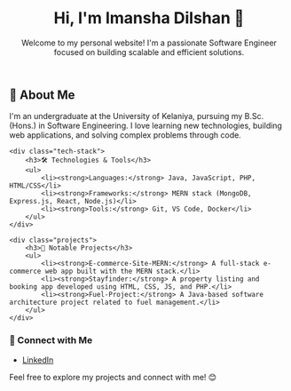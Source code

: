 

<header>
    <h1>Hi, I'm Imansha Dilshan 👋</h1>
    <p>Welcome to my personal website! I'm a passionate Software Engineer focused on building scalable and efficient solutions.</p>
</header>

<section>
    <h2>🚀 About Me</h2>
    <p>I'm an undergraduate at the University of Kelaniya, pursuing my B.Sc. (Hons.) in Software Engineering. I love learning new technologies, building web applications, and solving complex problems through code.</p>

    <div class="tech-stack">
        <h3>🛠️ Technologies & Tools</h3>
        <ul>
            <li><strong>Languages:</strong> Java, JavaScript, PHP, HTML/CSS</li>
            <li><strong>Frameworks:</strong> MERN stack (MongoDB, Express.js, React, Node.js)</li>
            <li><strong>Tools:</strong> Git, VS Code, Docker</li>
        </ul>
    </div>

    <div class="projects">
        <h3>📂 Notable Projects</h3>
        <ul>
            <li><strong>E-commerce-Site-MERN:</strong> A full-stack e-commerce web app built with the MERN stack.</li>
            <li><strong>Stayfinder:</strong> A property listing and booking app developed using HTML, CSS, JS, and PHP.</li>
            <li><strong>Fuel-Project:</strong> A Java-based software architecture project related to fuel management.</li>
        </ul>
    </div>
</section>

<section class="contact-info">
    <h3>🔗 Connect with Me</h3>
    <ul>
        <li><a href="https://www.linkedin.com/in/imansha-dilshan-6768662a0" target="_blank">LinkedIn</a></li>
    </ul>
</section>

<footer>
    <p>Feel free to explore my projects and connect with me! 😊</p>
</footer>

</body>
</html>

